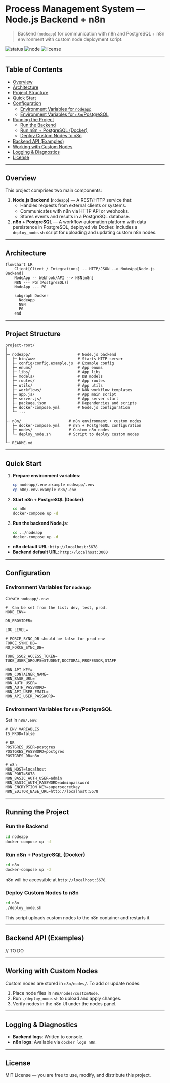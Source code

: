 # Process Management System — Node.js Backend + n8n

> Backend (`nodeapp`) for communication with n8n and PostgreSQL + n8n environment with custom node deployment script.

![status](https://img.shields.io/badge/status-active-brightgreen)
![node](https://img.shields.io/badge/node-%3E%3D18.x-339933?logo=node.js)
![license](https://img.shields.io/badge/license-MIT-blue)

---

## Table of Contents

- [Overview](#overview)
- [Architecture](#architecture)
- [Project Structure](#project-structure)
- [Quick Start](#quick-start)
- [Configuration](#configuration)
    - [Environment Variables for `nodeapp`](#environment-variables-for-nodeapp)
    - [Environment Variables for `n8n`/PostgreSQL](#environment-variables-for-n8npostgresql)
- [Running the Project](#running-the-project)
    - [Run the Backend](#run-the-backend)
    - [Run n8n + PostgreSQL (Docker)](#run-n8n--postgresql-docker)
    - [Deploy Custom Nodes to n8n](#deploy-custom-nodes-to-n8n)
- [Backend API (Examples)](#backend-api-examples)
- [Working with Custom Nodes](#working-with-custom-nodes)
- [Logging & Diagnostics](#logging--diagnostics)
- [License](#license)

---

## Overview

This project comprises two main components:

1. **Node.js Backend (**`nodeapp`**)** — A REST/HTTP service that:
    - Handles requests from external clients or systems.
    - Communicates with n8n via HTTP API or webhooks.
    - Stores events and results in a PostgreSQL database.
2. **n8n + PostgreSQL** — A workflow automation platform with data persistence in PostgreSQL, deployed via Docker. Includes a `deploy_node.sh` script for uploading and updating custom n8n nodes.

---

## Architecture

```mermaid
flowchart LR
    Client[Client / Integrations] -- HTTP/JSON --> NodeApp[Node.js Backend]
    NodeApp -- Webhook/API --> N8N[n8n]
    N8N --- PG[(PostgreSQL)]
    NodeApp --- PG

    subgraph Docker
      NodeApp
      N8N
      PG
    end
```

---

## Project Structure

```
project-root/
│
├─ nodeapp/                     # Node.js backend
│  ├─ bin/www                   # Starts HTTP server
│  ├─ config/config.example.js  # Example config
│  ├─ enums/                    # App enums
│  ├─ libs/                     # App libs
│  ├─ models/                   # DB models
│  ├─ routes/                   # App routes
│  ├─ utils/                    # App utils
│  ├─ workflows/                # N8N workflow templates
│  ├─ app.js/                   # App main script
│  ├─ server.js/                # App server start
│  ├─ package.json              # Dependencies and scripts
│  ├─ docker-compose.yml        # Node.js configuration
│  └─ ...
│
├─ n8n/                     # n8n environment + custom nodes
│  ├─ docker-compose.yml    # n8n + PostgreSQL configuration
│  ├─ nodes/                # Custom n8n nodes
│  └─ deploy_node.sh        # Script to deploy custom nodes
│
└─ README.md
```

---

## Quick Start

1. **Prepare environment variables**:

   ```bash
   cp nodeapp/.env.example nodeapp/.env
   cp n8n/.env.example n8n/.env
   ```

2. **Start n8n + PostgreSQL (Docker)**:

   ```bash
   cd n8n
   docker-compose up -d
   ```

3. **Run the backend Node.js**:

   ```bash
   cd ../nodeapp
   docker-compose up -d
   ```

- **n8n default URL**: `http://localhost:5678`
- **Backend default URL**: `http://localhost:3000`

---

## Configuration

### Environment Variables for `nodeapp`

Create `nodeapp/.env`:

```
#  Can be set from the list: dev, test, prod.
NODE_ENV=

DB_PROVIDER=

LOG_LEVEL=

# FORCE_SYNC_DB should be false for prod env
FORCE_SYNC_DB=
NO_FORCE_SYNC_DB=

TUKE_SSO2_ACCESS_TOKEN=
TUKE_USER_GROUPS=STUDENT,DOCTORAL,PROFESSOR,STAFF

N8N_API_KEY=
N8N_CONTAINER_NAME=
N8N_BASE_URL=
N8N_AUTH_USER=
N8N_AUTH_PASSWORD=
N8N_API_USER_EMAIL=
N8N_API_USER_PASSWORD=
```

### Environment Variables for `n8n`/PostgreSQL

Set in `n8n/.env`:

```
# ENV VARIABLES
IS_PROD=false

# DB
POSTGRES_USER=postgres
POSTGRES_PASSWORD=postgres
POSTGRES_DB=n8n

# n8n
N8N_HOST=localhost
N8N_PORT=5678
N8N_BASIC_AUTH_USER=admin
N8N_BASIC_AUTH_PASSWORD=adminpassword
N8N_ENCRYPTION_KEY=supersecretkey
N8N_EDITOR_BASE_URL=http://localhost:5678

```

---

## Running the Project

### Run the Backend

```bash
cd nodeapp
docker-compose up -d
```

### Run n8n + PostgreSQL (Docker)

```bash
cd n8n
docker-compose up -d
```

n8n will be accessible at `http://localhost:5678`.

### Deploy Custom Nodes to n8n

```bash
cd n8n
./deploy_node.sh
```

This script uploads custom nodes to the n8n container and restarts it.

---

## Backend API (Examples)

// TO DO

---

## Working with Custom Nodes

Custom nodes are stored in `n8n/nodes/`. To add or update nodes:

1. Place node files in `n8n/nodes/customNode`.
2. Run `./deploy_node.sh` to upload and apply changes.
3. Verify nodes in the n8n UI under the nodes panel.

---

## Logging & Diagnostics

- **Backend logs**: Written to console.
- **n8n logs**: Available via `docker logs n8n`.

---

## License

MIT License — you are free to use, modify, and distribute this project.
